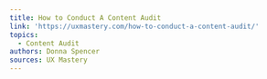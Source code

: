 ```yaml
---
title: How to Conduct A Content Audit
link: 'https://uxmastery.com/how-to-conduct-a-content-audit/'
topics:
  - Content Audit
authors: Donna Spencer
sources: UX Mastery
---
```


